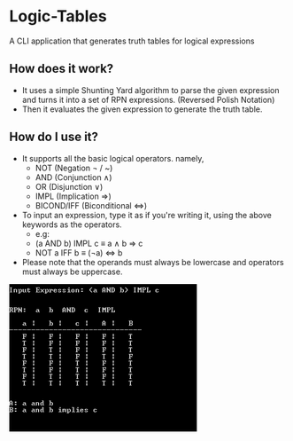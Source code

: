 # Logic-Tables
A CLI application that generates truth tables for logical expressions

## How does it work?
* It uses a simple Shunting Yard algorithm to parse the given expression and turns it into a set of RPN expressions. (Reversed Polish Notation)
* Then it evaluates the given expression to generate the truth table.

## How do I use it?
* It supports all the basic logical operators. namely,
  * NOT (Negation ¬ / ~)
  * AND (Conjunction ∧)
  * OR (Disjunction ∨)
  * IMPL (Implication ⇒)
  * BICOND/IFF (Biconditional ⇔)
* To input an expression, type it as if you're writing it, using the above keywords as the operators.
  * e.g:
   * (a AND b) IMPL c ≡ a ∧ b ⇒ c
   * NOT a IFF b ≡ (¬a) ⇔ b
* Please note that the operands must always be lowercase and operators must always be uppercase.

![alt text](https://github.com/privateDuck/Logic-Tables/blob/main/lgtb_prv.jpg "Logo Title Text 1")
